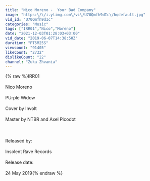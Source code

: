 ```yaml
---
title: "Nico Moreno -  Your Bad Company"
image: "https:\/\/i.ytimg.com\/vi\/U70Qmfh9dIc\/hqdefault.jpg"
vid_id: "U70Qmfh9dIc"
categories: "Music"
tags: ["IRR01","Nico","Moreno"]
date: "2021-12-03T01:28:03+03:00"
vid_date: "2019-06-07T14:38:50Z"
duration: "PT5M25S"
viewcount: "91405"
likeCount: "2732"
dislikeCount: "22"
channel: "Zuka Zhvania"
---
```

{% raw %}IRR01<br /><br />Nico Moreno <br /><br />PUrple Widow<br /><br />Cover by Involt <br /><br />Master by NTBR and Axel Picodot<br /><br /><br /><br />Released by:<br /><br />Insolent Rave Records<br /><br />Release date:<br /><br />24 May 2019{% endraw %}

